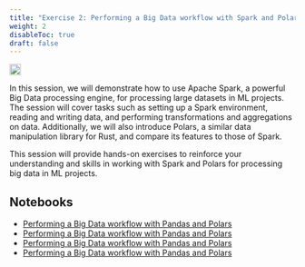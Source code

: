 ```yaml
---
title: "Exercise 2: Performing a Big Data workflow with Spark and Polars"
weight: 2
disableToc: true
draft: false
---
```


<img src="https://github.com/aaubs/ds-master/blob/main/data/Images/Spark.png" width="20">

In this session, we will demonstrate how to use Apache Spark, a powerful Big Data processing engine, for processing large datasets in ML projects. The session will cover tasks such as setting up a Spark environment, reading and writing data, and performing transformations and aggregations on data. Additionally, we will also introduce Polars, a similar data manipulation library for Rust, and compare its features to those of Spark.

This session will provide hands-on exercises to reinforce your understanding and skills in working with Spark and Polars for processing big data in ML projects.





## Notebooks

* [Performing a Big Data workflow with Pandas and Polars]()
* [Performing a Big Data workflow with Pandas and Polars]()
* [Performing a Big Data workflow with Pandas and Polars]()
* [Performing a Big Data workflow with Pandas and Polars]()




